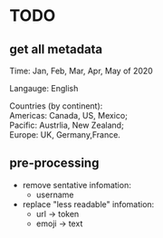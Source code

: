 # TODO
## get all metadata
Time: Jan, Feb, Mar, Apr, May of 2020

Langauge: English

Countries (by continent):   
         Americas: Canada, US, Mexico;   
         Pacific:  Austrlia, New Zealand;   
         Europe: UK, Germany,France.  

## pre-processing

- remove sentative infomation:
    - username
- replace "less readable" infomation:
	 -  url -> token
	 -  emoji -> text 
